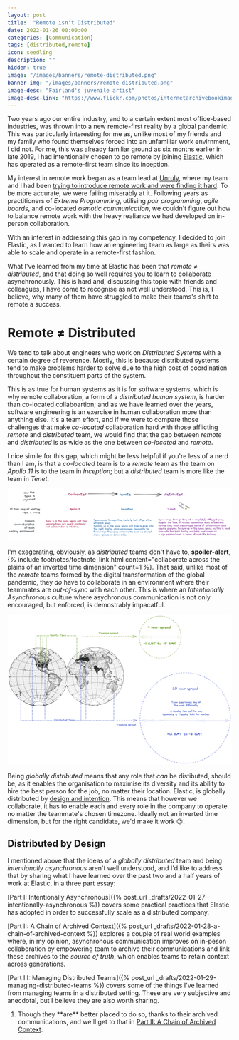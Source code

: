 ```yaml
---
layout: post
title:  "Remote isn't Distributed"
date: 2022-01-26 00:00:00
categories: [Communication]
tags: [distributed,remote]
icon: seedling
description: ""
hidden: true
image: "/images/banners/remote-distributed.png"
banner-img: "/images/banners/remote-distributed.png"
image-desc: "Fairland's juvenile artist"
image-desc-link: "https://www.flickr.com/photos/internetarchivebookimages/14783922702/"
---
```


Two years ago our entire industry, and to a certain extent most office-based industries, was thrown into a new remote-first reality by a global pandemic.
This was particularly interesting for me as, unlike most of my friends and my family who found themselves forced into an unfamiliar work envirnment, I did not. For me, this was already familiar ground as six months earlier in late 2019, I had intentionally chosen to go remote by joining [Elastic](https://www.elastic.co/), which has operated as a remote-first team since its inception.

My interest in remote work began as a team lead at [Unruly](https://medium.com/unruly-engineering), where my team and I had been [trying to introduce remote work and were finding it hard](https://unruly.co/blog/article/2018/10/03/inside-prodev-unrulys-software-engineer-ina-tsetsova-on-remote-working-open-sources-and-stuffed-toys/).
To be more accurate, we were failing miserably at it.
Following years as practitioners of _Extreme Programming_, utilising _pair programming_, _agile boards_, and co-located _osmotic communication_, we couldn't figure out how to balance remote work with the heavy realiance we had developed on in-person collaboration.

With an interest in addressing this gap in my competency, I decided to join Elastic, as I wanted to learn how an engineering team as large as theirs was able to scale and operate in a remote-first fashion.

What I've learned from my time at Elastic has been that _remote ≠ distributed_, and that doing so well requires you to learn to collaborate asynchronously. This is hard and, discussing this topic with friends and colleagues, I have come to recognise as not well understood. This is, I believe, why many of them have struggled to make their teams's shift to remote a success.

# Remote ≠ Distributed

We tend to talk about engineers who work on _Distributed Systems_ with a certain degree of reverence. Mostly, this is because distributed systems tend to make problems harder to solve due to the high cost of coordination throughout the constituent parts of the system.

This is as true for human systems as it is for software systems, which is why remote collaboration, a form of a _distributed human system_, is harder than co-located collaboartion; and as we have learned over the years, software engineering is an exercise in human collaboration more than anything else.
It's a team effort, and if we were to compare those challenges that make _co-located_ collaboration hard with those afflicting _remote_ and _distributed_ team, we would find that the gap between _remote_ and _distributed_ is as wide as the one between _co-located_ and _remote_.

I nice simile for this gap, which might be less helpful if you're less of a nerd than I am, is that a _co-located_ team is to a _remote_ team as the team on _Apollo 11_ is to the team in _Inception_; but a _distributed_ team is more like the team in _Tenet_.

![Co-Located is to Remote as Remote is to Distributed](/images/2022/02/colocated-remote-distributed.png)

I'm exagerating, obviously, as _distributed_ teams don't have to, **spoiler-alert**, {% include footnotes/footnote_link.html content="collaborate across the plains of an inverted time dimension" count=1 %}. That said, unlike most of the _remote_ teams formed by the digital transformation of the global pandemic, they _do_ have to collaborate in an environment where their teammates are _out-of-sync_ with each other. This is where an _Intentionally Asynchronous_ culture where asychronous communication is not only encouraged, but enforced, is demostrably impacatful.

![Remote and Distributed by timezone spread](/images/2022/02/remote-distributed.png)

Being _globally distributed_ means that any role that _can_ be distibuted, should be, as it enables the organisation to maximise its diversity and its ability to hire the best person for the job, no matter their location. Elastic, is globally distributed by [design and intention](https://www.elastic.co/about/distributed). This means that however we collaborate, it has to enable each and every role in the company to operate no matter the teammate's chosen timezone. Ideally not an inverted time dimension, but for the right candidate, we'd make it work 😉.

## Distributed by Design

I mentioned above that the ideas of a _globally distributed_ team and being _intentionally asynchronous_ aren't well understood, and I'd like to address that by sharing what I have learned over the past two and a half years of work at Elastic, in a three part essay:<br/>

[Part I: Intentionally Asynchronous]({% post_url _drafts/2022-01-27-intentionally-asynchronous %}) covers some practical practices that Elastic has adopted in order to successfully scale as a distributed company.

[Part II: A Chain of Archived Context]({% post_url _drafts/2022-01-28-a-chain-of-archived-context %}) explores a couple of real world examples where, in my opinion, asynchronous communication improves on in-peson collaboration by empowering team to archive their communications and link these archives to the _source of truth_, which enables teams to retain context across generations.

[Part III: Managing Distributed Teams]({% post_url _drafts/2022-01-29-managing-distributed-teams %}) covers some of the things I've learned from managing teams in a distributed setting. These are very subjective and anecdotal, but I believe they are also worth sharing.

<ol class="footnote" id="footnote">
    <li><i class="fas fa-asterisk"></i> Though they **are** better placed to do so, thanks to their archived communications, and we'll get to that in <a href="{% post_url _drafts/2022-01-28-a-chain-of-archived-context %}">Part II: A Chain of Archived Context</a>.</li>
</ol>